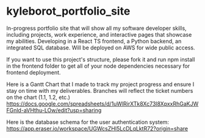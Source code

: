 # kyleborot_portfolio_site
In-progress portfolio site that will show all my software developer skills, including projects, work experience, and interactive pages that showcase my abilities.
Developing in a React TS frontend, a Python backend, an integrated SQL database. Will be deployed on AWS for wide public access.

If you want to use this project's structure, please fork it and run npm install in the frontend folder to get all of your node dependencies necessary for frontend deployment.

Here is a Gantt Chart that I made to track my project progress and ensure I stay on time with my deliverables. Branches will reflect the ticket numbers on the chart (1.1, 1.2, etc.) 
https://docs.google.com/spreadsheets/d/1uWlRirXTk8Xc73l8XpxxRhGaKJWFGnld-aVHthu-LOw/edit?usp=sharing

Here is the database schema for the user authentication system: https://app.eraser.io/workspace/UGWcsZHI5LcDLqLktR72?origin=share
